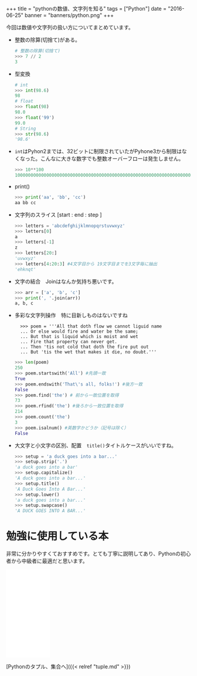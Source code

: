 +++
title = "pythonの数値、文字列を知る"
tags = ["Python"]
date = "2016-06-25"
banner = "banners/python.png"
+++

今回は数値や文字列の扱い方についてまとめています。

<!--more-->

- 整数の除算(切捨て)がある。

    ```python
    # 整数の除算(切捨て)
    >>> 7 // 2
    3
    ```
- 型変換
    ```python
    # int
    >>> int(98.6)
    98
    # float
    >>> float(98)
    98.0
    >>> float('99')
    99.0
    # String
    >>> str(98.6)
    '98.6'
    ```

- `int`はPyhon2までは、32ビットに制限されていたがPyhone3から制限はなくなった。こんなに大きな数字でも整数オーバーフローは発生しません。

    ```python
    >>> 10**100
    10000000000000000000000000000000000000000000000000000000000000000000000000000000000000000000000000000
    ```

- print()
    ```python
    >>> print('aa', 'bb', 'cc')
    aa bb cc
    ```

- 文字列のスライス [start : end : step ]
    ```python
    >>> letters = 'abcdefghijklmnopqrstuvwxyz'
    >>> letters[0]
    a
    >>> letters[-1]
    z
    >>> letters[20:]
    'uvwxyz'
    >>> letters[4:20:3] #4文字目から 19文字目までを3文字毎に抽出
    'ehknqt'
    ```

- 文字の結合　Joinはなんか気持ち悪いです。
    ```python
    >>> arr = ['a', 'b', 'c']
    >>> print(', '.join(arr))
    a, b, c
    ```
- 多彩な文字列操作　特に目新しものはないですね

        >>> poem = '''All that doth flow we cannot liguid name
        ... Or else would fire and water be the same;
        ... But that is liquid which is moist and wet
        ... Fire that property can never get.
        ... Then 'tis not cold that doth the fire put out
        ... But 'tis the wet that makes it die, no doubt.'''

    ```python
    >>> len(poem)
    250
    >>> poem.startswith('All') #先頭一致
    True
    >>> poem.endswith('That\'s all, folks!') #後方一致
    False
    >>> poem.find('the') # 前から一致位置を取得
    73
    >>> poem.rfind('the') #後ろから一致位置を取得
    214
    >>> poem.count('the')
    3
    >>> poem.isalnum() #英数字かどうか（記号は除く）
    False
    ```

- 大文字と小文字の区別、配置　`title()`タイトルケースがいいですね。
    ```python
    >>> setup = 'a duck goes into a bar...'
    >>> setup.strip('.')
    'a duck goes into a bar'
    >>> setup.capitalize()
    'A duck goes into a bar...'
    >>> setup.title()
    'A Duck Goes Into A Bar...'
    >>> setup.lower()
    'a duck goes into a bar...'
    >>> setup.swapcase()
    'A DUCK GOES INTO A BAR...'
    ```

# 勉強に使用している本

非常に分かりやすくておすすめです。とても丁寧に説明してあり、Pythonの初心者から中級者に最適だと思います。

<iframe src="//rcm-fe.amazon-adsystem.com/e/cm?lt1=_blank&bc1=000000&IS2=1&nou=1&bg1=FFFFFF&fc1=000000&lc1=0000FF&t=bmsirato-22&o=9&p=8&l=as1&m=amazon&f=ifr&ref=qf_sp_asin_til&asins=4873117380" style="width:120px;height:240px;" scrolling="no" marginwidth="0" marginheight="0" frameborder="0"></iframe>


[Pythonのタプル、集合へ]({{< relref "tuple.md" >}})
